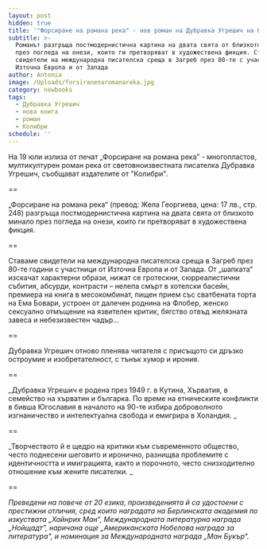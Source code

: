 ```yaml
---
layout: post
hidden: true
title: '"Форсиране на романа река" - нов роман на Дубравка Угрешич на български'
subtitle: >-
  Романът разгръща постмодернистична картина на двата свята от близкото минало
  през погледа на онези, които ги претворяват в художествена фикция. Ставаме
  свидетели на международна писателска среща в Загреб през 80-те с участници от
  Източна Европа и от Запада
author: Antonia
image: /Uploads/forsiranenaromanareka.jpg
category: newbooks
tags:
  - Дубравка Угрешич
  - нова книга
  - роман
  - Колибри
schedule: ''
---
```

На 19 юли излиза от печат „Форсиране на романа река” - многопластов, мултикултурен роман река от световноизвестната писателка Дубравка Угрешич, съобщават издателите от "Колибри". 

\==

„Форсиране на романа река“ (превод: Жела Георгиева, цена: 17 лв., стр. 248) разгръща постмодернистична картина на двата свята от близкото минало през погледа на онези, които ги претворяват в художествена фикция. 

\==

Ставаме свидетели на международна писателска среща в Загреб през 80-те години с участници от Източна Европа и от Запада. От „шапката“ изскачат характерни образи, нижат се гротескни, сюрреалистични събития, абсурди, контрасти – нелепа смърт в хотелски басейн, премиера на книга в месокомбинат, пищен прием със сватбената торта на Ема Бовари, устроен от далечен роднина на Флобер, женско сексуално отмъщение на язвителен критик, бягство отвъд желязната завеса и небезизвестен чадър… 

\==

Дубравка Угрешич отново пленява читателя с присъщото си дръзко остроумие и изобретателност, с тънък хумор и ирония.

\==

_Дубравка Угрешич е родена през 1949 г. в Кутина, Хърватия, в семейство на хърватин и българка. По време на етническите конфликти в бивша Югославия в началото на 90-те избира доброволното изгнаничество и интелектуална свобода и емигрира в Холандия. _

\==

_Творчеството й е щедро на критики към съвременното общество, често поднесени шеговито и иронично, разнищва проблемите с идентичността и имиграцията, както и порочното, често снизходително отношение към жените писателки. _

\==

_Преведени на повече от 20 езика, произведенията й са удостоени с престижни отличия, сред които наградата на Берлинската академия по изкуствата „Хайнрих Ман“, Международната литературна награда „Нойщадт”, наричана още „Американската Нобелова награда за литература", и номинация за Международната награда „Ман Букър“._
